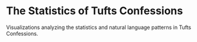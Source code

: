 # The Statistics of Tufts Confessions

Visualizations analyzing the statistics and natural language patterns in Tufts Confessions.
